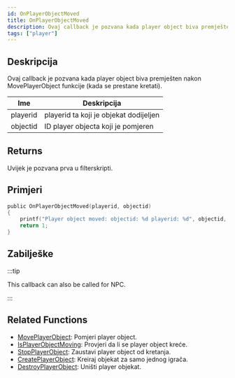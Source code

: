 ```yaml
---
id: OnPlayerObjectMoved
title: OnPlayerObjectMoved
description: Ovaj callback je pozvana kada player object biva premješten nakon MovePlayerObject funkcije (kada se prestane kretati).
tags: ["player"]
---
```


## Deskripcija

Ovaj callback je pozvana kada player object biva premješten nakon MovePlayerObject funkcije (kada se prestane kretati).

| Ime      | Deskripcija                            |
| -------- | -------------------------------------- |
| playerid | playerid ta koji je objekat dodijeljen |
| objectid | ID player objecta koji je pomjeren     |

## Returns

Uvijek je pozvana prva u filterskripti.

## Primjeri

```c
public OnPlayerObjectMoved(playerid, objectid)
{
    printf("Player object moved: objectid: %d playerid: %d", objectid, playerid);
    return 1;
}
```

## Zabilješke

:::tip

This callback can also be called for NPC.

:::

## Related Functions

- [MovePlayerObject](../functions/MovePlayerObject.md): Pomjeri player object.
- [IsPlayerObjectMoving](../functions/IsPlayerObjectMoving.md): Provjeri da li se player object kreće.
- [StopPlayerObject](../functions/StopPlayerObject.md): Zaustavi player object od kretanja.
- [CreatePlayerObject](../functions/CreatePlayerObject.md): Kreiraj objekat za samo jednog igrača.
- [DestroyPlayerObject](../functions/DestroyPlayerObject.md): Uništi player objekat.

